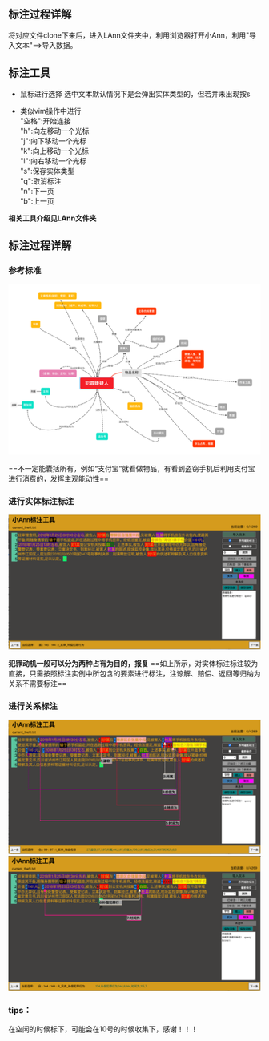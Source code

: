 ## 标注过程详解
将对应文件clone下来后，进入LAnn文件夹中，利用浏览器打开小Ann，利用"导入文本"==>导入数据。


## 标注工具
- 鼠标进行选择
选中文本默认情况下是会弹出实体类型的，但若并未出现按s


- 类似vim操作中进行  
"空格":开始连接  
"h":向左移动一个光标  
"j":向下移动一个光标  
"k":向上移动一个光标  
"l":向右移动一个光标  
"s":保存实体类型  
"q":取消标注  
"n":下一页  
"b":上一页  

**相关工具介绍见LAnn文件夹**


## 标注过程详解

### 参考标准
![标注参考样式](标注参考结构.png)


==不一定能囊括所有，例如“支付宝”就看做物品，有看到盗窃手机后利用支付宝进行消费的，发挥主观能动性==
### 进行实体标注标注
![实体标注](实体标注样式.png)

**犯罪动机一般可以分为两种占有为目的，报复**
==如上所示，对实体标注标注较为直接，只需按照标注实例中所包含的要素进行标注，注谅解、赔偿、返回等归纳为关系不需要标注==

### 进行关系标注
![关系标注中犯罪过程方面](犯罪过程关系标注.png)
![关系标注中补偿行为标注](补偿行为方式标注.png)



### tips：
在空闲的时候标下，可能会在10号的时候收集下，感谢！！！
